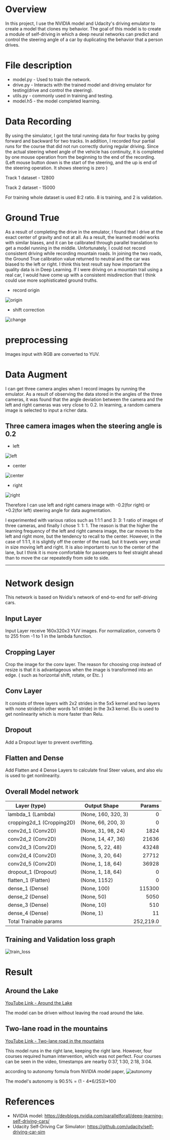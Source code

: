 # Overview
In this project, I use the NVIDIA model and Udacity's driving emulator to create a model that clones my behavior. The goal of this model is to create a module of self-driving in which a deep neural networks can predict and control the steering angle of a car by duplicating the behavior that a person drives.

# File description
* model.py - Used to train the network.
* drive.py - Interacts with the trained model and driving emulator for testing(drive and control the steering).
* utils.py - commonly used in training and testing.
* model.h5 - the model completed learning.

# Data Recording
By using the simulator, I got the total running data for four tracks by going forward and backward for two tracks. In addition, I recorded four partial runs for the course that did not run correctly during regular driving. Since the actual steering wheel angle of the vehicle has continuity, it is completed by one mouse operation from the beginning to the end of the recording. (Left mouse button down is the start of the steering, and the up is end of the steering operation. It shows steering is zero )

Track 1 dataset - 12800

Track 2 dataset - 15000

For training whole dataset is used 8:2 ratio. 8 is training, and 2 is validation.

# Ground True
As a result of completing the drive in the emulator, I found that I drive at the exact center of gravity and not at all. As a result, the learned model works with similar biases, and it can be calibrated through parallel translation to get a model running in the middle. Unfortunately, I could not record consistent driving while recording mountain roads. In joining the two roads, the Ground True calibration value returned to neutral and the car was biased to the left or right. I think this test result say how important the quality data is in Deep Learning. If I were driving on a mountain trail using a real car, I would have come up with a consistent misdirection that I think could use more sophisticated ground truths.

* record origin

![origin](images/ground_true.jpg)

* shift correction

![change](images/shift.png)

# preprocessing
Images input with RGB are converted to YUV.

# Data Augment
I can get three camera angles when I record images by running the emulator. As a result of observing the data stored in the angles of the three cameras, it was found that the angle deviation between the camera and the left and right cameras was very close to 0.2. In learning, a random camera image is selected to input a richer data.

## Three camera images when the steering angle is 0.2
* left

![left](images/left_with_0.2.jpg)

* center

![center](images/center_with_0.2.jpg)

* right

![right](images/right_with_0.2.jpg)

Therefore I can use left and right camera image with -0.2(for right) or +0.2(for left) steering angle for data augmentation.

I experimented with various ratios such as 1:1:1 and 3: 3: 1 ratio of images of three cameras, and finally I chose 1: 1: 1.
The reason is that the higher the learning frequency of the left and right camera image, the car moves to the left and right more, but the tendency to recall to the center. However, in the case of 1:1:1, it is slightly off the center of the road, but it travels very small in size moving left and right. It is also important to run to the center of the lane, but I think it is more comfortable for passengers to feel straight ahead than to move the car repeatedly from side to side.

---
# Network design
This network is based on Nvidia's network of end-to-end for self-driving cars.

## Input Layer
Input Layer receive 160x320x3 YUV images. For normalization, converts 0 to 255 from -1 to 1 in the lambda function.

## Cropping Layer
Crop the image for the conv layer. The reason for choosing crop instead of resize is that it is advantageous when the image is transformed into an edge. ( such as horizontal shift, rotate, or Etc. )

## Conv Layer
It consists of three layers with 2x2 strides in the 5x5 kernel and two layers with none stride(in other words 1x1 stride) in the 3x3 kernel. Elu is used to get nonlinearity which is more faster than Relu.

## Dropout
Add a Dropout layer to prevent overfitting.

## Flatten and Dense
Add Flatten and 4 Dense Layers to calculate final Steer values, and also elu is used to get nonlinearity.

## Overall Model network
| Layer (type)                 |Output Shape      |Params  |
|------------------------------|--------------------|-------:|
|lambda_1 (Lambda)             |(None, 160, 320, 3) |0      |
|cropping2d_1 (Cropping2D)     |(None, 66, 200, 3)  |0       |
|conv2d_1 (Conv2D)             |(None, 31, 98, 24)  |1824    |
|conv2d_2 (Conv2D)             |(None, 14, 47, 36)  |21636   |
|conv2d_3 (Conv2D)             |(None, 5, 22, 48)   |43248   |
|conv2d_4 (Conv2D)             |(None, 3, 20, 64)   |27712   |
|conv2d_5 (Conv2D)             |(None, 1, 18, 64)   |36928   |
|dropout_1 (Dropout)           |(None, 1, 18, 64)   |0       |
|flatten_1 (Flatten)           |(None, 1152)        |0       |
|dense_1 (Dense)               |(None, 100)         |115300  |
|dense_2 (Dense)               |(None, 50)          |5050    |
|dense_3 (Dense)               |(None, 10)          |510     |
|dense_4 (Dense)               |(None, 1)           |11      |
|Total Trainable params || 252,219.0|

## Training and Validation loss graph
![train_loss](images/training_loss.png)


# Result
## Around the Lake
[YouTube Link - Around the Lake](https://youtu.be/nElWD7sx5nw)

The model can be driven without leaving the road around the lake.


## Two-lane road in the mountains
[YouTube Link - Two-lane road in the mountains](https://youtu.be/-EaMyJKemwE)

This model runs in the right lane, keeping the right lane. However, four courses required human intervention, which was not perfect.
Four courses can be seen in the video, timestamps are nearby 0:37, 1:30, 2:18, 3:04.

according to autonomy fomula from NVIDIA model paper,
![autonomy](images/autonomy.png)

The model's autonomy is 90.5% = (1 - 4*6/253)*100

# References
- NVIDIA model: https://devblogs.nvidia.com/parallelforall/deep-learning-self-driving-cars/
- Udacity Self-Driving Car Simulator: https://github.com/udacity/self-driving-car-sim

